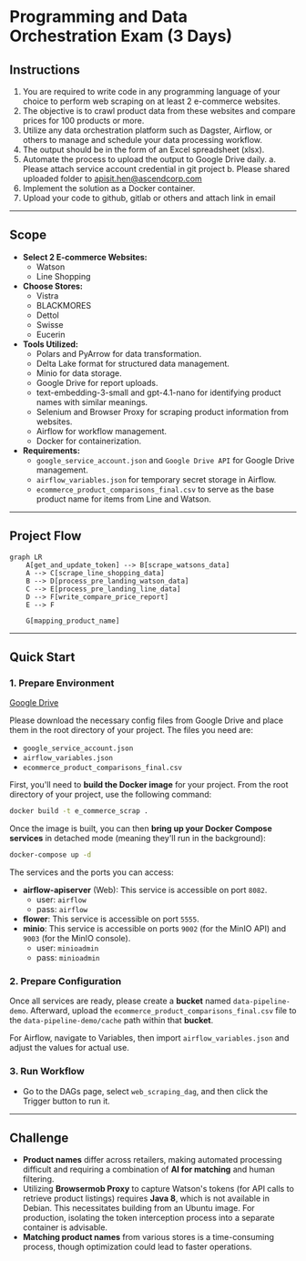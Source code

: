 # Programming and Data Orchestration Exam (3 Days)

## Instructions

1.  You are required to write code in any programming language of your choice to perform web scraping on at least 2 e-commerce websites.
2.  The objective is to crawl product data from these websites and compare prices for 100 products or more.
3.  Utilize any data orchestration platform such as Dagster, Airflow, or others to manage and schedule your data processing workflow.
4.  The output should be in the form of an Excel spreadsheet (xlsx).
5.  Automate the process to upload the output to Google Drive daily.
    a.  Please attach service account credential in git project
    b.  Please shared uploaded folder to apisit.hen@ascendcorp.com
6.  Implement the solution as a Docker container.
7.  Upload your code to github, gitlab or others and attach link in email

---

## Scope
- **Select 2 E-commerce Websites:**
	- Watson
	- Line Shopping
- **Choose Stores:**
	- Vistra
	- BLACKMORES
	- Dettol
	- Swisse
	- Eucerin
- **Tools Utilized:**
	- Polars and PyArrow for data transformation.
	- Delta Lake format for structured data management.
	- Minio for data storage.
	- Google Drive for report uploads.
	- text-embedding-3-small and gpt-4.1-nano for identifying product names with similar meanings.
	- Selenium and Browser Proxy for scraping product information from websites.
	- Airflow for workflow management.
	- Docker for containerization.
- **Requirements:**
	- `google_service_account.json` and `Google Drive API` for Google Drive management.
	- `airflow_variables.json` for temporary secret storage in Airflow.
	- `ecommerce_product_comparisons_final.csv` to serve as the base product name for items from Line and Watson.

---

## Project Flow
```mermaid
graph LR
    A[get_and_update_token] --> B[scrape_watsons_data]
    A --> C[scrape_line_shopping_data]
    B --> D[process_pre_landing_watson_data]
    C --> E[process_pre_landing_line_data]
    D --> F[write_compare_price_report]
    E --> F

    G[mapping_product_name]
```

---

## Quick Start

### 1. Prepare Environment

[Google Drive](https://drive.google.com/drive/folders/1ciyLMz9SO_A4WQVr7GG5Y1DptbaAjz3G?usp=sharing)

Please download the necessary config files from Google Drive and place them in the root directory of your project. The files you need are:
- `google_service_account.json`
- `airflow_variables.json`
- `ecommerce_product_comparisons_final.csv`

First, you'll need to **build the Docker image** for your project. From the root directory of your project, use the following command:

```bash
docker build -t e_commerce_scrap .
```

Once the image is built, you can then **bring up your Docker Compose services** in detached mode (meaning they'll run in the background):

```bash
docker-compose up -d
```

The services and the ports you can access:
- **airflow-apiserver** (Web): This service is accessible on port `8082`.
  - user: `airflow`
  - pass: `airflow`
- **flower**: This service is accessible on port `5555`.
- **minio**: This service is accessible on ports `9002` (for the MinIO API) and `9003` (for the MinIO console).
  - user: `minioadmin`
  - pass: `minioadmin`

### 2. Prepare Configuration

Once all services are ready, please create a **bucket** named `data-pipeline-demo`. Afterward, upload the `ecommerce_product_comparisons_final.csv` file to the `data-pipeline-demo/cache` path within that **bucket**.

For Airflow, navigate to Variables, then import `airflow_variables.json` and adjust the values for actual use.

### 3. Run Workflow

- Go to the DAGs page, select `web_scraping_dag`, and then click the Trigger button to run it.

---

## Challenge

- **Product names** differ across retailers, making automated processing difficult and requiring a combination of **AI for matching** and human filtering.
- Utilizing **Browsermob Proxy** to capture Watson's tokens (for API calls to retrieve product listings) requires **Java 8**, which is not available in Debian. This necessitates building from an Ubuntu image. For production, isolating the token interception process into a separate container is advisable.
- **Matching product names** from various stores is a time-consuming process, though optimization could lead to faster operations.